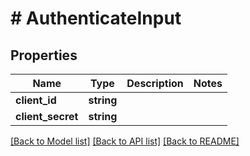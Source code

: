 # # AuthenticateInput

## Properties

Name | Type | Description | Notes
------------ | ------------- | ------------- | -------------
**client_id** | **string** |  |
**client_secret** | **string** |  |

[[Back to Model list]](../../README.md#models) [[Back to API list]](../../README.md#endpoints) [[Back to README]](../../README.md)
